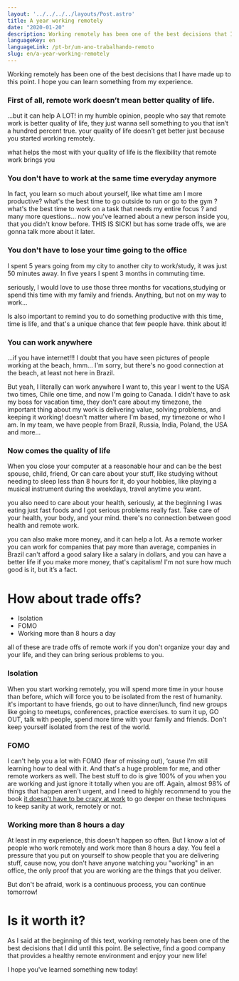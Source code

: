 ```yaml
---
layout: '../../../../layouts/Post.astro'
title: A year working remotely
date: "2020-01-20"
description: Working remotely has been one of the best decisions that I have made up to this point. I hope you can learn something from my experience.
languageKey: en
languageLink: /pt-br/um-ano-trabalhando-remoto
slug: en/a-year-working-remotely
---
```


Working remotely has been one of the best decisions that I have made up to this point. I hope you can learn something from my experience.

<h3 class="subtitle--separator">First of all, remote work doesn’t mean better quality of life.</h3>

…but it can help A LOT! in my humble opinion, people who say that remote work is better quality of life, they just wanna sell something to you that isn’t a hundred percent true. your quality of life doesn’t get better just because you started working remotely.

what helps the most with your quality of life is the flexibility that remote work brings you 

<h3>You don't have to work at the same time everyday anymore</h3>

In fact, you learn so much about yourself, like what time am I more productive? what's the best time to go outside to run or go to the gym ? what's the best time to work on a task that needs my entire focus ? and many more questions... now you've learned about a new person inside you, that you didn't know before. THIS IS SICK! but has some trade offs, we are gonna talk more about it later.

<h3>You don't have to lose your time going to the office</h3>

I spent 5 years going from my city to another city to work/study, it was just 50 minutes away. In five years I spent 3 months in commuting time.

seriously, I would love to use those three months for vacations,studying or spend this time with my family and friends. Anything, but not on my way to work...

Is also important to remind you to do something productive with this time, time is life, and that's a unique chance that few people have. think about it!

<h3>You can work anywhere</h3> 

...if you have internet!!! I doubt that you have seen pictures of people working at the beach, hmm... I'm sorry, but there's no good connection at the beach, at least not here in Brazil.

But yeah, I literally can work anywhere I want to, this year I went to the USA two times, Chile one time, and now I'm going to Canada. I didn't have to ask my boss for vacation time, they don't care about my timezone, the important thing about my work is delivering value, solving problems, and keeping it working! doesn't matter where I'm based, my timezone or who I am. In my team, we have people from Brazil, Russia, India, Poland, the USA and more...

<h3>Now comes the quality of life</h3> 

When you close your computer at a reasonable hour and can be the best spouse, child, friend, Or can care about your stuff, like studying without needing to sleep less than 8 hours for it, do your hobbies, like playing a musical instrument during the weekdays, travel anytime you want.

you also need to care about your health, seriously, at the beginning I was eating just fast foods and I got serious problems really fast. Take care of your health, your body, and your mind. there's no connection between good health and remote work.

you can also make more money, and it can help a lot. As a remote worker you can work for companies that pay more than average, companies in Brazil can't afford a good salary like a salary in dollars, and you can have a better life if you make more money, that's capitalism! I'm not sure how much good is it, but it’s a fact.

<h1>How about trade offs?</h1>

- Isolation
- FOMO 
- Working more than 8 hours a day

all of these are trade offs of remote work if you don't organize your day and your life, and they can bring serious problems to you.

<h3>Isolation</h3>

When you start working remotely, you will spend more time in your house than before, which will force you to be isolated from the rest of humanity. it's important to have friends, go out to have dinner/lunch, find new groups like going to meetups, conferences, practice exercises. to sum it up, GO OUT, talk with people, spend more time with your family and friends. Don't keep yourself isolated from the rest of the world.

<h3>FOMO</h3>

I can't help you a lot with FOMO (fear of missing out), ‘cause I'm still learning how to deal with it. And that's a huge problem for me, and other remote workers as well. The best stuff to do is give 100% of you when you are working and just ignore it totally when you are off. Again, almost 98% of things that happen aren’t urgent, and I need to highly recommend to you the book [it doesn't have to be crazy at work](https://www.amazon.com/Doesnt-Have-Be-Crazy-Work/dp/0062874780/ref=sr_1_1?crid=29HZM51PVO126&keywords=it+doesn%27t+have+to+be+crazy+at+work&qid=1579489696&sprefix=it+doesn%2Caps%2C161&sr=8-1) to go deeper on these techniques to keep sanity at work, remotely or not.

<h3>Working more than 8 hours a day</h3>

At least in my experience, this doesn't happen so often. But I know a lot of people who work remotely and work more than 8 hours a day. You feel a pressure that you put on yourself to show people that you are delivering stuff, cause now, you don't have anyone watching you "working" in an office, the only proof that you are working are the things that you deliver.

But don't be afraid, work is a continuous process, you can continue tomorrow!

<h1>Is it worth it?</h1>

As I said at the beginning of this text, working remotely has been one of the best decisions that I did until this point. Be selective, find a good company that provides a healthy remote environment and enjoy your new life!

I hope you've learned something new today!
